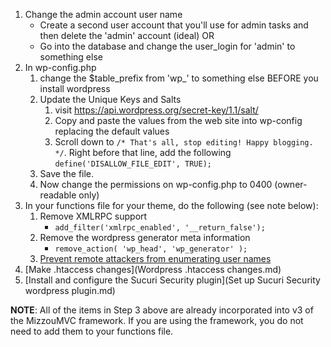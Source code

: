 1. Change the admin account user name
    * Create a second user account that you'll use for admin tasks and then delete the 'admin' account (ideal) OR
    * Go into the database and change the user_login for 'admin' to something else
2. In wp-config.php 
    1. change the $table_prefix from 'wp_' to something else BEFORE you install wordpress
    2. Update the Unique Keys and Salts
        1.  visit https://api.wordpress.org/secret-key/1.1/salt/
        2. Copy and paste the values from the web site into wp-config replacing the default values
        3. Scroll down to `/* That's all, stop editing! Happy blogging. */`. Right before that line, add the following `define('DISALLOW_FILE_EDIT', TRUE);`
    3. Save the file.
    4. Now change the permissions on wp-config.php to 0400 (owner-readable only)
3. In your functions file for your theme, do the following (see note below):
    1. Remove XMLRPC support
        * `add_filter('xmlrpc_enabled', '__return_false');`
    2. Remove the wordpress generator meta information
        * `remove_action( 'wp_head', 'wp_generator' );`
    3. [Prevent remote attackers from enumerating user names](Prevent%20remote%20attackers%20from%20enumerating%20user%20names.md)
4. [Make .htaccess changes](Wordpress .htaccess changes.md)
5. [Install and configure the Sucuri Security plugin](Set up Sucuri Security wordpress plugin.md)

**NOTE**: All of the items in Step 3 above are already incorporated into v3 of the MizzouMVC framework. If you are using the framework, you do not need to add them to your functions file. 